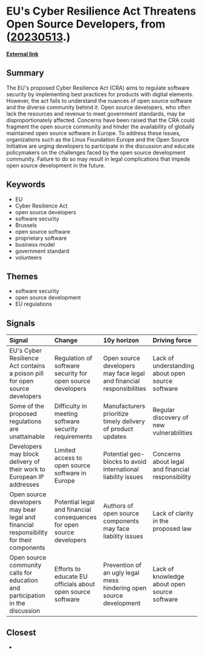 # __EU's Cyber Resilience Act Threatens Open Source Developers__, from ([20230513](https://kghosh.substack.com/p/20230513).)

__[External link](https://www.theregister.com/2023/05/12/eu_cyber_resilience_act/)__



## Summary

The EU's proposed Cyber Resilience Act (CRA) aims to regulate software security by implementing best practices for products with digital elements. However, the act fails to understand the nuances of open source software and the diverse community behind it. Open source developers, who often lack the resources and revenue to meet government standards, may be disproportionately affected. Concerns have been raised that the CRA could fragment the open source community and hinder the availability of globally maintained open source software in Europe. To address these issues, organizations such as the Linux Foundation Europe and the Open Source Initiative are urging developers to participate in the discussion and educate policymakers on the challenges faced by the open source development community. Failure to do so may result in legal complications that impede open source development in the future.

## Keywords

* EU
* Cyber Resilience Act
* open source developers
* software security
* Brussels
* open source software
* proprietary software
* business model
* government standard
* volunteers

## Themes

* software security
* open source development
* EU regulations

## Signals

| Signal                                                                                  | Change                                                                | 10y horizon                                                          | Driving force                                     |
|:----------------------------------------------------------------------------------------|:----------------------------------------------------------------------|:---------------------------------------------------------------------|:--------------------------------------------------|
| EU's Cyber Resilience Act contains a poison pill for open source developers             | Regulation of software security for open source developers            | Open source developers may face legal and financial responsibilities | Lack of understanding about open source software  |
| Some of the proposed regulations are unattainable                                       | Difficulty in meeting software security requirements                  | Manufacturers prioritize timely delivery of product updates          | Regular discovery of new vulnerabilities          |
| Developers may block delivery of their work to European IP addresses                    | Limited access to open source software in Europe                      | Potential geo-blocks to avoid international liability issues         | Concerns about legal and financial responsibility |
| Open source developers may bear legal and financial responsibility for their components | Potential legal and financial consequences for open source developers | Authors of open source components may face liability issues          | Lack of clarity in the proposed law               |
| Open source community calls for education and participation in the discussion           | Efforts to educate EU officials about open source software            | Prevention of an ugly legal mess hindering open source development   | Lack of knowledge about open source software      |

## Closest

* 